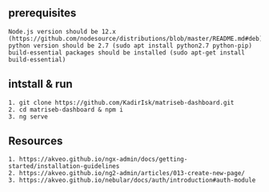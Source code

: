 ## prerequisites
    Node.js version should be 12.x (https://github.com/nodesource/distributions/blob/master/README.md#deb)
    python version should be 2.7 (sudo apt install python2.7 python-pip)
    build-essential packages should be installed (sudo apt-get install build-essential)


## intstall & run
    1. git clone https://github.com/KadirIsk/matriseb-dashboard.git
    2. cd matriseb-dashboard & npm i
    3. ng serve


## Resources
    1. https://akveo.github.io/ngx-admin/docs/getting-started/installation-guidelines
    2. https://akveo.github.io/ng2-admin/articles/013-create-new-page/
    3. https://akveo.github.io/nebular/docs/auth/introduction#auth-module